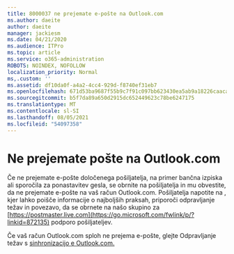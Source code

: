 ```yaml
---
title: 8000037 ne prejemate e-pošte na Outlook.com
ms.author: daeite
author: daeite
manager: jackiesm
ms.date: 04/21/2020
ms.audience: ITPro
ms.topic: article
ms.service: o365-administration
ROBOTS: NOINDEX, NOFOLLOW
localization_priority: Normal
ms,.custom: ''
ms.assetid: df10da0f-a4a2-4cc4-929d-f8740ef31eb7
ms.openlocfilehash: 671d53ba9687f55b9c7f91c097bb623430ea5ab9a18226caacabdc92f6b410d8
ms.sourcegitcommit: b5f7da89a650d2915dc652449623c78be6247175
ms.translationtype: MT
ms.contentlocale: sl-SI
ms.lasthandoff: 08/05/2021
ms.locfileid: "54097358"
---
```

# <a name="not-receiving-mail-in-outlookcom"></a>Ne prejemate pošte na Outlook.com

Če ne prejemate e-pošte določenega pošiljatelja, na primer bančna izpiska ali sporočila za ponastavitev gesla, se obrnite na pošiljatelja in mu obvestite, da ne prejemate e-pošte na vaš račun Outlook.com. Pošiljatelja napotite na , kjer lahko poišče informacije o najboljših praksah, priporoči odpravljanje težav in povezavo, da se obrnete na našo skupino za [https://postmaster.live.com](https://go.microsoft.com/fwlink/p/?linkid=872135) podporo pošiljateljev.
  
Če vaš račun Outlook.com sploh ne prejema e-pošte, glejte Odpravljanje težav s [sinhronizacijo e Outlook.com.](https://go.microsoft.com/fwlink/p/?linkid=874363)
  

